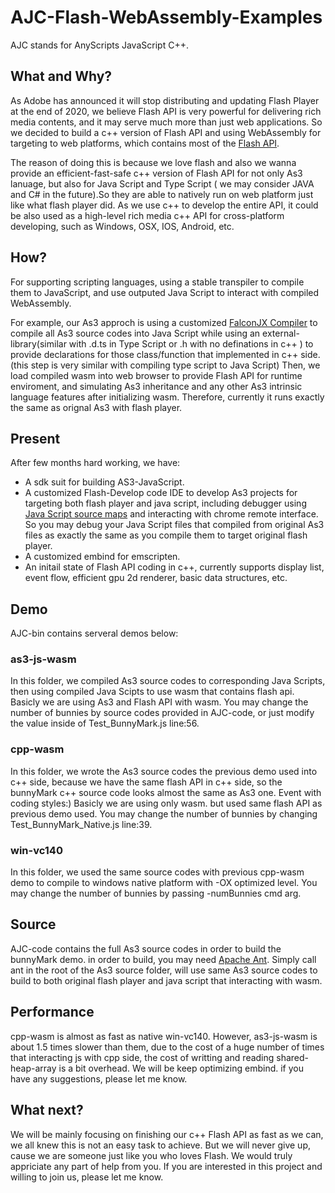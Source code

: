 # AJC-Flash-WebAssembly-Examples
AJC stands for AnyScripts JavaScript C++. 

## What and Why?
As Adobe has announced it will stop distributing and updating Flash Player at the end of 2020, we believe Flash API is very powerful for delivering rich media contents, and it may serve much more than just web applications. So we decided to build a c++ version of Flash API and using WebAssembly for targeting to web platforms, which contains most of the [Flash API](https://help.adobe.com/en_US/FlashPlatform/reference/actionscript/3/).

The reason of doing this is because we love flash and also we wanna provide an efficient-fast-safe c++ version of Flash API for not only As3 lanuage, but also for Java Script and Type Script ( we may consider JAVA and C# in the future).So they are able to natively run on web platform just like what flash player did.
As we use c++ to develop the entire API, it could be also used as a high-level rich media c++ API for cross-platform developing, such as Windows, OSX, IOS, Android, etc.

## How?
For supporting scripting languages, using a stable transpiler to compile them to JavaScript, and use outputed Java Script to interact with compiled WebAssembly.

For example, our As3 approch is using a customized [FalconJX Compiler](https://cwiki.apache.org/confluence/display/FLEX/Getting+Started+with+the+Falcon+and+FalconJX+Compilers) to compile all As3 source codes into Java Script while using an external-library(similar with .d.ts in Type Script or .h with no definations in c++ ) to provide declarations for those class/function that implemented in c++ side.(this step is very similar with compiling type script to Java Script) 
Then, we load compiled wasm into web browser to provide Flash API for runtime enviroment, and simulating As3 inheritance and any other As3 intrinsic language features after initializing wasm.
Therefore, currently it runs exactly the same as orignal As3 with flash player.

## Present
After few months hard working, we have:
* A sdk suit for building AS3-JavaScript.
* A customized Flash-Develop code IDE to develop As3 projects for targeting both flash player and java script, including debugger using [Java Script source maps](https://developer.mozilla.org/en-US/docs/Tools/Debugger/How_to/Use_a_source_map) and interacting with chrome  remote interface. So you may debug your Java Script files that compiled from original As3 files as exactly the same as you compile them to target original flash player.
* A customized embind for emscripten.
* An initail state of Flash API coding in c++, currently supports display list, event flow, efficient gpu 2d renderer, basic data structures, etc.

## Demo
AJC-bin contains serveral demos below:
### as3-js-wasm 
In this folder, we compiled As3 source codes to corresponding Java Scripts, then using compiled Java Scipts to use wasm that contains flash api.
Basicly we are using As3 and Flash API with wasm. You may change the number of bunnies by source codes provided in AJC-code, or just modify the value inside of Test_BunnyMark.js line:56.

### cpp-wasm
In this folder, we wrote the As3 source codes the previous demo used into c++ side, because we have the same flash API in c++ side, so the bunnyMark c++ source code looks almost the same as As3 one. Event with coding styles:)
Basicly we are using only wasm. but used same flash API as previous demo used. You may change the number of bunnies by changing Test_BunnyMark_Native.js line:39.

### win-vc140
In this folder, we used the same source codes with previous cpp-wasm demo to compile to windows native platform with -OX optimized level. You may change the number of bunnies by passing -numBunnies cmd arg.

## Source
AJC-code contains the full As3 source codes in order to build the bunnyMark demo. 
in order to build, you may need [Apache Ant](https://ant.apache.org/bindownload.cgi). Simply call ant in the root of the As3 source folder, will use same As3 source codes to build to both original flash player and java script that interacting with wasm.

## Performance 
cpp-wasm is almost as fast as native win-vc140. However, as3-js-wasm is about 1.5 times slower than them, due to the cost of a huge number of times that interacting js with cpp side, the cost of writting and reading shared-heap-array is a bit overhead.
We will be keep optimizing embind. if you have any suggestions, please let me know.

## What next?
We will be mainly focusing on finishing our c++ Flash API as fast as we can, we all knew this is not an easy task to achieve. But we will never give up, cause we are someone just like you who loves Flash.
We would truly appriciate any part of help from you. 
If you are interested in this project and willing to join us, please let me know. 








